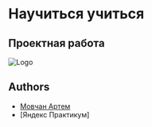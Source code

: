
# Научиться учиться

## Проектная работа


![Logo](https://repository-images.githubusercontent.com/402028024/4f451f65-30ab-49b9-a62a-71a5527b66db)


## Authors

- [Мовчан Артем](rapid11ru@yandex.ru)
- [Яндекс Практикум]

